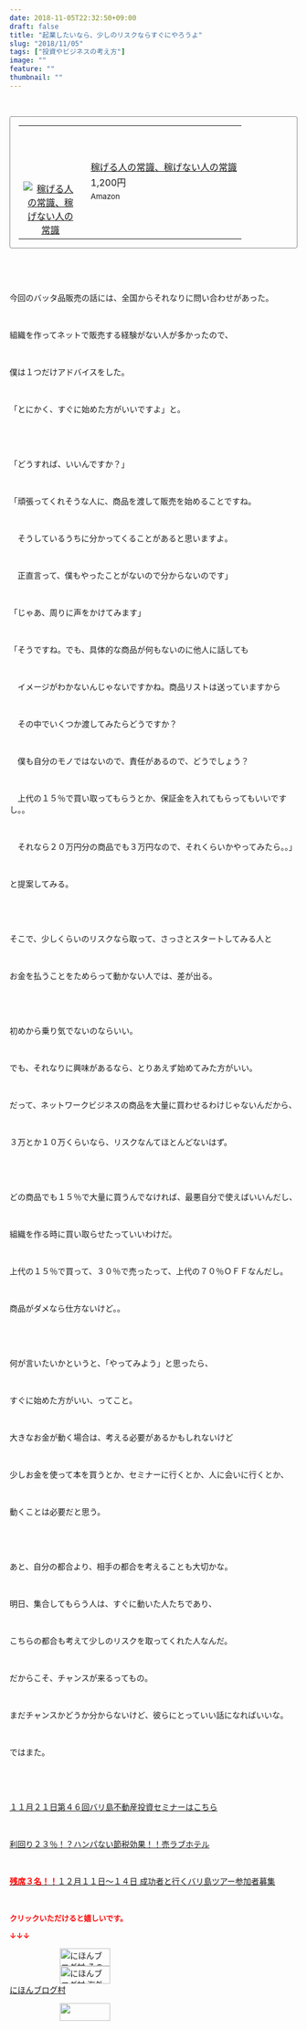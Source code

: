 ```yaml
---
date: 2018-11-05T22:32:50+09:00
draft: false
title: "起業したいなら、少しのリスクならすぐにやろうよ"
slug: "2018/11/05"
tags: ["投資やビジネスの考え方"]
image: ""
feature: ""
thumbnail: ""
---
```

<p> </p><div contenteditable="false" style="padding: 15px; border-radius: 4px; border: 1px dotted currentColor; border-image: none;"><table border="0" cellpadding="0" cellspacing="0" style="margin: 0px; table-layout: fixed;" width="100%">	<tbody width="100%">		<tr>			<td aligin="center" style="vertical-align: middle;" width="95"><span style="text-align: center; display: block;"><a alt0="AmebaAffiliate" alt1="稼げる人の常識、稼げない人の常識" alt2="Amazon" alt3="https://images-fe.ssl-images-amazon.com/images/I/51Ft8zEBpkL._SL160_.jpg" alt4="1" href="4802110227?SubscriptionId=AKIAJLD6FH2TADXIQKDQ&amp;tag=amebablog-a2371184-22&amp;linkCode=xm2&amp;camp=2025&amp;creative=165953&amp;creativeASIN=4802110227" target="_blank"><img alt="稼げる人の常識、稼げない人の常識" border="0" data-img="affiliate" src="data:image/svg+xml;charset=utf-8,%3Csvg%20xmlns%3D%22http%3A%2F%2Fwww.w3.org%2F2000%2Fsvg%22%20title%3D%22Placeholder%20for%20Images%22%20role%3D%22presentation%22%20viewBox%3D%220%200%201%201%22%20%2F%3E" style="margin: 0px; vertical-align: middle; max-width: 95px;" data-src="https://images-fe.ssl-images-amazon.com/images/I/51Ft8zEBpkL._SL160_.jpg"/><noscript><img alt="稼げる人の常識、稼げない人の常識" border="0" data-img="affiliate" src="https://images-fe.ssl-images-amazon.com/images/I/51Ft8zEBpkL._SL160_.jpg" style="margin: 0px; vertical-align: middle; max-width: 95px;"></noscript></a></span></td>			<td style="line-height: 1.5; padding-left: 15px; vertical-align: middle;"><a alt0="AmebaAffiliate" alt1="稼げる人の常識、稼げない人の常識" alt2="Amazon" alt3="https://images-fe.ssl-images-amazon.com/images/I/51Ft8zEBpkL._SL160_.jpg" alt4="1" href="4802110227?SubscriptionId=AKIAJLD6FH2TADXIQKDQ&amp;tag=amebablog-a2371184-22&amp;linkCode=xm2&amp;camp=2025&amp;creative=165953&amp;creativeASIN=4802110227" target="_blank">稼げる人の常識、稼げない人の常識</a>			<div style="padding: 3px 0px;">1,200円</div>			<div style="font-size: 0.83em;">Amazon</div></td>		</tr>	</tbody></table></div><p> </p><p> </p><p>今回のバッタ品販売の話には、全国からそれなりに問い合わせがあった。</p><p> </p><p>組織を作ってネットで販売する経験がない人が多かったので、</p><p> </p><p>僕は１つだけアドバイスをした。</p><p> </p><p>「とにかく、すぐに始めた方がいいですよ」と。</p><p> </p><p> </p><p>「どうすれば、いいんですか？」</p><p> </p><p>「頑張ってくれそうな人に、商品を渡して販売を始めることですね。</p><p> </p><p>　そうしているうちに分かってくることがあると思いますよ。</p><p> </p><p>　正直言って、僕もやったことがないので分からないのです」</p><p> </p><p>「じゃあ、周りに声をかけてみます」</p><p> </p><p>「そうですね。でも、具体的な商品が何もないのに他人に話しても</p><p> </p><p>　イメージがわかないんじゃないですかね。商品リストは送っていますから</p><p> </p><p>　その中でいくつか渡してみたらどうですか？</p><p> </p><p>　僕も自分のモノではないので、責任があるので、どうでしょう？</p><p> </p><p>　上代の１５％で買い取ってもらうとか、保証金を入れてもらってもいいですし。。</p><p> </p><p>　それなら２０万円分の商品でも３万円なので、それくらいかやってみたら。。」</p><p> </p><p>と提案してみる。</p><p> </p><p> </p><p>そこで、少しくらいのリスクなら取って、さっさとスタートしてみる人と</p><p> </p><p>お金を払うことをためらって動かない人では、差が出る。</p><p> </p><p> </p><p>初めから乗り気でないのならいい。</p><p> </p><p>でも、それなりに興味があるなら、とりあえず始めてみた方がいい。</p><p> </p><p>だって、ネットワークビジネスの商品を大量に買わせるわけじゃないんだから、</p><p> </p><p>３万とか１０万くらいなら、リスクなんてほとんどないはず。</p><p> </p><p> </p><p>どの商品でも１５％で大量に買うんでなければ、最悪自分で使えばいいんだし、</p><p> </p><p>組織を作る時に買い取らせたっていいわけだ。</p><p> </p><p>上代の１５％で買って、３０％で売ったって、上代の７０％ＯＦＦなんだし。</p><p> </p><p>商品がダメなら仕方ないけど。。</p><p> </p><p> </p><p>何が言いたいかというと、「やってみよう」と思ったら、</p><p> </p><p>すぐに始めた方がいい、ってこと。</p><p> </p><p>大きなお金が動く場合は、考える必要があるかもしれないけど</p><p> </p><p>少しお金を使って本を買うとか、セミナーに行くとか、人に会いに行くとか、</p><p> </p><p>動くことは必要だと思う。</p><p> </p><p> </p><p>あと、自分の都合より、相手の都合を考えることも大切かな。</p><p> </p><p>明日、集合してもらう人は、すぐに動いた人たちであり、</p><p> </p><p>こちらの都合も考えて少しのリスクを取ってくれた人なんだ。</p><p> </p><p>だからこそ、チャンスが来るってもの。</p><p> </p><p>まだチャンスかどうか分からないけど、彼らにとっていい話になればいいな。</p><p> </p><p>ではまた。</p><p> </p><p> </p><p><a href="iin.co.jp" target="_blank">１１月２１日第４６回バリ島不動産投資セミナーはこちら</a></p><p> </p><p><a href="entry-12416230297.html#_=_" target="_blank">利回り２３％！？ハンパない節税効果！！売ラブホテル</a></p><p> </p><p><a href="entry-12410059910.html" target="_blank"><span style="font-weight: bold;"><span style="color: rgb(255, 0, 0);">残席３名！！</span></span>１２月１１日～１４日 成功者と行くバリ島ツアー参加者募集</a></p><p> </p><p><font color="#ff0000" size="2"><strong>クリックいただけると嬉しいです。</strong></font></p><p><font color="#ff0000" size="2"><strong>↓↓↓</strong></font></p><p><a href="ranking.html?p_cid=01260127" id="&amp;blogmura_banner" target="_blank"><img alt="にほんブログ村 その他生活ブログ 不動産投資へ" border="0" height="31" src="data:image/svg+xml;charset=utf-8,%3Csvg%20xmlns%3D%22http%3A%2F%2Fwww.w3.org%2F2000%2Fsvg%22%20title%3D%22Placeholder%20for%20Images%22%20role%3D%22presentation%22%20viewBox%3D%220%200%2088%2031%22%20%2F%3E" width="88" data-src="https://img-proxy.blog-video.jp/images?url=http%3A%2F%2Flife.blogmura.com%2Fhudousantoushi%2Fimg%2Fhudousantoushi88_31.gif" style="aspect-ratio: auto 88 / 31;"/><noscript><img alt="にほんブログ村 その他生活ブログ 不動産投資へ" border="0" height="31" src="https://img-proxy.blog-video.jp/images?url=http%3A%2F%2Flife.blogmura.com%2Fhudousantoushi%2Fimg%2Fhudousantoushi88_31.gif" width="88"></noscript></a><br/><a href="ranking.html?p_cid=01260127" target="_blank"><img alt="にほんブログ村 海外生活ブログ バリ島情報へ" border="0" height="31" src="data:image/svg+xml;charset=utf-8,%3Csvg%20xmlns%3D%22http%3A%2F%2Fwww.w3.org%2F2000%2Fsvg%22%20title%3D%22Placeholder%20for%20Images%22%20role%3D%22presentation%22%20viewBox%3D%220%200%2088%2031%22%20%2F%3E" width="88" data-src="https://img-proxy.blog-video.jp/images?url=http%3A%2F%2Foverseas.blogmura.com%2Fbali%2Fimg%2Fbali88_31.gif" style="aspect-ratio: auto 88 / 31;"/><noscript><img alt="にほんブログ村 海外生活ブログ バリ島情報へ" border="0" height="31" src="https://img-proxy.blog-video.jp/images?url=http%3A%2F%2Foverseas.blogmura.com%2Fbali%2Fimg%2Fbali88_31.gif" width="88"></noscript></a><br/><a href="ranking.html?p_cid=01260127" target="_blank">にほんブログ村</a></p><p><a href="link.php?1804582" title="人気ブログランキングへ"><img border="0" height="31" src="data:image/svg+xml;charset=utf-8,%3Csvg%20xmlns%3D%22http%3A%2F%2Fwww.w3.org%2F2000%2Fsvg%22%20title%3D%22Placeholder%20for%20Images%22%20role%3D%22presentation%22%20viewBox%3D%220%200%2088%2031%22%20%2F%3E" width="88" data-src="https://blog.with2.net/img/banner/banner_22.gif" style="aspect-ratio: auto 88 / 31;"/><noscript><img border="0" height="31" src="https://blog.with2.net/img/banner/banner_22.gif" width="88"></noscript></a></p><p> </p>

